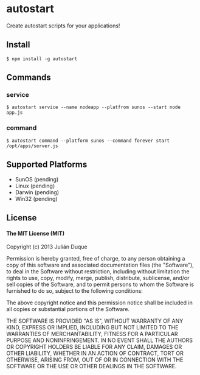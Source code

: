 # autostart

Create autostart scripts for your applications!

## Install

```
$ npm install -g autostart
```

## Commands

### service

```
$ autostart service --name nodeapp --platfrom sunos --start node app.js
```

### command

```
$ autostart command --platform sunos --command forever start /opt/apps/server.js
```
## Supported Platforms
* SunOS (pending)
* Linux (pending)
* Darwin (pending)
* Win32 (pending)

## License

#### The MIT License (MIT)
Copyright (c) 2013 Julián Duque

Permission is hereby granted, free of charge, to any person obtaining a copy of 
this software and associated documentation files (the "Software"), to deal in 
the Software without restriction, including without limitation the rights to use, 
copy, modify, merge, publish, distribute, sublicense, and/or sell copies of the 
Software, and to permit persons to whom the Software is furnished to do so, subject 
to the following conditions:

The above copyright notice and this permission notice shall be included in all 
copies or substantial portions of the Software.

THE SOFTWARE IS PROVIDED "AS IS", WITHOUT WARRANTY OF ANY KIND, EXPRESS OR 
IMPLIED, INCLUDING BUT NOT LIMITED TO THE WARRANTIES OF MERCHANTABILITY, FITNESS 
FOR A PARTICULAR PURPOSE AND NONINFRINGEMENT. IN NO EVENT SHALL THE AUTHORS OR 
COPYRIGHT HOLDERS BE LIABLE FOR ANY CLAIM, DAMAGES OR OTHER LIABILITY, WHETHER 
IN AN ACTION OF CONTRACT, TORT OR OTHERWISE, ARISING FROM, OUT OF OR IN CONNECTION 
WITH THE SOFTWARE OR THE USE OR OTHER DEALINGS IN THE SOFTWARE.

